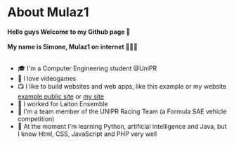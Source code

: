 # About Mulaz1
 __Hello guys Welcome to my Github page 👐__<br><br>
 __My name is __Simone__, Mulaz1 on internet 👻🇮🇹__<br><br>

* 🎓 I'm a Computer Engineering student @UniPR
* 👾 I love videogames  
* 📺 I like to build websites and web apps, like this example or my website [example public site](http://apptemp.mulazlab.com) or [my site](http://mulaz1.github.io)
* 🔨 I worked for Laiton Ensemble
* 🚗 I'm a team member of the UNIPR Racing Team (a Formula SAE vehicle competition)
* 🚀 At the moment I'm learning Python, artificial intelligence and Java, but I know Html, CSS, JavaScript and PHP very well


